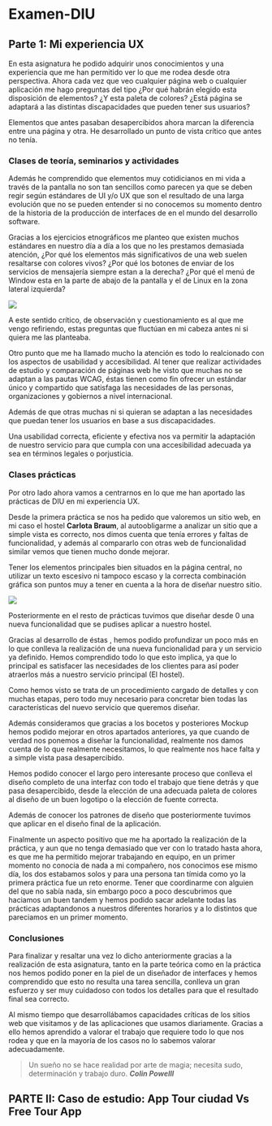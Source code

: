 # Examen-DIU
## Parte 1: Mi experiencia UX
En esta asignatura he podido adquirir unos conocimientos y una experiencia que me han permitido ver lo que me rodea desde otra perspectiva. Ahora cada vez que veo cualquier página web o cualquier aplicación me hago preguntas del tipo ¿Por qué habrán elegido esta disposición de elementos? ¿Y esta paleta de colores? ¿Está página se adaptará a las distintas discapacidades que pueden tener sus usuarios?

Elementos que antes pasaban desapercibidos ahora marcan la diferencia entre una página y otra. He desarrollado un punto de vista crítico que antes no tenía.

### Clases de teoría, seminarios y actividades
Además he comprendido que elementos muy cotidicianos en mi vida a través de la pantalla no son tan sencillos como parecen ya que se deben regir según estándares de UI y/o UX que son el resultado de una larga evolución que no se pueden entender si no conocemos su
momento  dentro de la historia de la producción de interfaces de en el mundo del desarrollo software. 

Gracias a los ejercicios etnográficos me planteo que existen muchos estándares en nuestro día a día a los que no les prestamos demasiada atención, ¿Por qué los elementos más significativos de una web suelen resaltarse con colores vivos? ¿Por qué los botones de enviar de los servicios de mensajería siempre estan a la derecha? ¿Por qué el menú de Window esta en la parte de abajo de la pantalla y el de Linux en la zona lateral izquierda?

<img src="../imagen/imagen_diu.png"/>

A este sentido crítico, de observación y cuestionamiento es al que me vengo refiriendo, estas preguntas que fluctúan en mi cabeza antes ni si quiera me las planteaba.

Otro punto que me ha llamado mucho la atención es todo lo realcionado con los aspectos de usabilidad y accesibilidad. Al tener que realizar actividades de estudio y comparación de páginas web he visto que muchas no se adaptan a las pautas WCAG, éstas tienen como fin ofrecer un estándar único y compartido que satisfaga las necesidades de las personas, organizaciones y gobiernos a nivel internacional. 

Además de que otras muchas ni si quieran se adaptan a las necesidades que puedan tener los usuarios en base a  sus discapacidades.

Una usabilidad correcta, eficiente y efectiva nos va permitir
la adaptación de nuestro servicio para que cumpla con una accesibilidad adecuada ya sea en términos legales o porjusticia.


### Clases prácticas
Por otro lado ahora vamos a centrarnos en lo que me han aportado las prácticas de DIU en mi experiencia UX.

Desde la primera práctica se nos ha pedido que valoremos un sitio web, en mi caso el hostel **Carlota Braum**, al autoobligarme a analizar un sitio que a simple vista es correcto, nos dimos cuenta que tenía errores y faltas de funcionalidad, y además al compararlo con otras web de funcionalidad similar vemos que tienen mucho donde mejorar.

Tener los elementos principales bien situados en la página central, no utilizar un texto escesivo ni tampoco escaso y la correcta combinación gráfica son puntos muy a tener en cuenta a la hora de diseñar nuestro sitio.


<img src="../imagen/logo.png"/>

Posteriormente en el resto de prácticas tuvimos que diseñar desde 0 una nueva funcionalidad que se pudises aplicar a nuestro hostel.

Gracias al desarrollo de éstas , hemos podido profundizar un poco más en lo que conlleva la realización de una nueva funcionalidad para y un servicio ya definido. Hemos comprendido todo lo que esto implica, ya que lo principal es satisfacer las necesidades de los clientes para así poder atraerlos más a nuestro servicio principal (El hostel).

Como hemos visto se trata de un procedimiento cargado de detalles y con muchas etapas, pero todo muy necesario para concretar bien todas las características del nuevo servicio que queremos diseñar.

Además consideramos que gracias a los bocetos y posteriores Mockup hemos podido mejorar en otros apartados anteriores, ya que cuando de verdad nos ponemos a diseñar la funcionalidad, realmente nos damos cuenta de lo que realmente necesitamos, lo que realmente nos hace falta y a simple vista pasa desapercibido.

Hemos podido conocer el largo pero interesante proceso que conlleva el diseño completo de una interfaz con todo el trabajo que  tiene detrás y que pasa desapercibido, desde la elección de una adecuada paleta de colores al diseño de un buen logotipo o la elección de fuente correcta. 

Además de conocer los patrones de diseño que posteriormente tuvimos que aplicar en el diseño final de la aplicación.

Finalmente un aspecto positivo que me ha aportado la realización de la práctica, y aun que no tenga demasiado que ver con lo tratado hasta ahora, es que me ha permitido mejorar trabajando en equipo, en un primer momento no conocia de nada a mi compañero, nos conocimos ese mismo día, los dos estabamos solos y para una persona tan tímida como yo la primera práctica fue un reto enorme. 
Tener que coordinarme con alguien del que no sabía nada, sin embargo poco a poco descubrimos que haciamos un buen tandem y hemos podido sacar adelante todas las prácticas adaptandonos a nuestros diferentes horarios y a lo distintos que pareciamos en un primer momento.

### Conclusiones
Para finalizar y resaltar una vez lo dicho anteriormente gracias a la realización de esta asignatura, tanto en la parte teórica como en la práctica nos hemos podido poner en la piel de un diseñador de interfaces y hemos comprendido que esto no resulta una tarea sencilla, conlleva un gran esfuerzo y ser muy cuidadoso con todos los detalles para que el resultado final sea correcto.

Al mismo tiempo que desarrollábamos capacidades críticas de los sitios web que visitamos y de las aplicaciones que usamos diariamente. Gracias a ello  hemos aprendido a valorar el trabajo que requiere todo lo que nos rodea y que en la mayoría de los casos no lo sabemos valorar adecuadamente.

> Un sueño no se hace realidad por arte de magia; necesita sudo, determinación y trabajo duro. **_Colin Powelll_**

## PARTE II: Caso de estudio: App Tour ciudad Vs Free Tour App